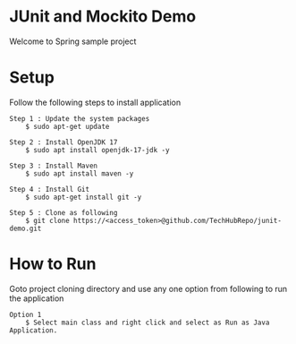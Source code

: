 # JUnit and Mockito Demo
Welcome to Spring sample project

# Setup
Follow the following steps to install application

	Step 1 : Update the system packages
		$ sudo apt-get update
		
	Step 2 : Install OpenJDK 17
		$ sudo apt install openjdk-17-jdk -y
		
	Step 3 : Install Maven
		$ sudo apt install maven -y
		
	Step 4 : Install Git
		$ sudo apt-get install git -y
		
	Step 5 : Clone as following
		$ git clone https://<access_token>@github.com/TechHubRepo/junit-demo.git
	  
# How to Run
Goto project cloning directory and use any one option from following to run the application

	Option 1
		$ Select main class and right click and select as Run as Java Application.
